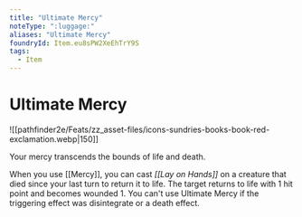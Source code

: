 ```yaml
---
title: "Ultimate Mercy"
noteType: ":luggage:"
aliases: "Ultimate Mercy"
foundryId: Item.eu8sPW2XeEhTrY9S
tags:
  - Item
---
```


# Ultimate Mercy
![[pathfinder2e/Feats/zz_asset-files/icons-sundries-books-book-red-exclamation.webp|150]]

Your mercy transcends the bounds of life and death.

When you use [[Mercy]], you can cast _[[Lay on Hands]]_ on a creature that died since your last turn to return it to life. The target returns to life with 1 hit point and becomes wounded 1. You can't use Ultimate Mercy if the triggering effect was disintegrate or a death effect.
